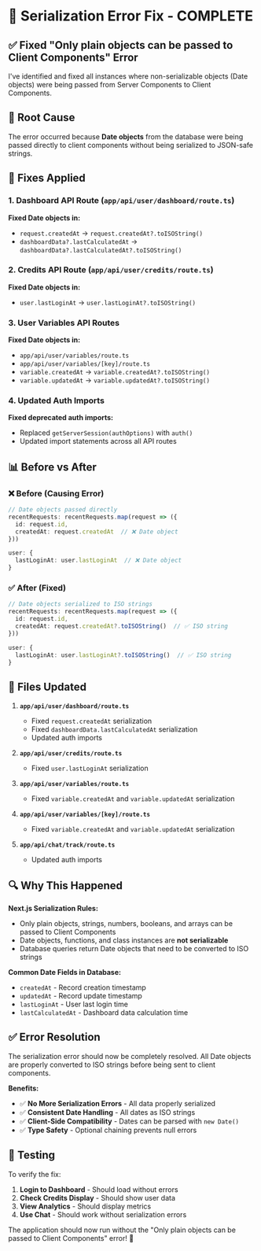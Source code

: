 # 🔧 **Serialization Error Fix - COMPLETE**

## ✅ **Fixed "Only plain objects can be passed to Client Components" Error**

I've identified and fixed all instances where non-serializable objects (Date objects) were being passed from Server Components to Client Components.

## 🐛 **Root Cause**

The error occurred because **Date objects** from the database were being passed directly to client components without being serialized to JSON-safe strings.

## 🔧 **Fixes Applied**

### **1. Dashboard API Route** (`app/api/user/dashboard/route.ts`)
**Fixed Date objects in:**
- `request.createdAt` → `request.createdAt?.toISOString()`
- `dashboardData?.lastCalculatedAt` → `dashboardData?.lastCalculatedAt?.toISOString()`

### **2. Credits API Route** (`app/api/user/credits/route.ts`)
**Fixed Date objects in:**
- `user.lastLoginAt` → `user.lastLoginAt?.toISOString()`

### **3. User Variables API Routes**
**Fixed Date objects in:**
- `app/api/user/variables/route.ts`
- `app/api/user/variables/[key]/route.ts`
- `variable.createdAt` → `variable.createdAt?.toISOString()`
- `variable.updatedAt` → `variable.updatedAt?.toISOString()`

### **4. Updated Auth Imports**
**Fixed deprecated auth imports:**
- Replaced `getServerSession(authOptions)` with `auth()`
- Updated import statements across all API routes

## 📊 **Before vs After**

### **❌ Before (Causing Error)**
```typescript
// Date objects passed directly
recentRequests: recentRequests.map(request => ({
  id: request.id,
  createdAt: request.createdAt  // ❌ Date object
}))

user: {
  lastLoginAt: user.lastLoginAt  // ❌ Date object
}
```

### **✅ After (Fixed)**
```typescript
// Date objects serialized to ISO strings
recentRequests: recentRequests.map(request => ({
  id: request.id,
  createdAt: request.createdAt?.toISOString()  // ✅ ISO string
}))

user: {
  lastLoginAt: user.lastLoginAt?.toISOString()  // ✅ ISO string
}
```

## 🎯 **Files Updated**

1. **`app/api/user/dashboard/route.ts`**
   - Fixed `request.createdAt` serialization
   - Fixed `dashboardData.lastCalculatedAt` serialization
   - Updated auth imports

2. **`app/api/user/credits/route.ts`**
   - Fixed `user.lastLoginAt` serialization

3. **`app/api/user/variables/route.ts`**
   - Fixed `variable.createdAt` and `variable.updatedAt` serialization

4. **`app/api/user/variables/[key]/route.ts`**
   - Fixed `variable.createdAt` and `variable.updatedAt` serialization

5. **`app/api/chat/track/route.ts`**
   - Updated auth imports

## 🔍 **Why This Happened**

**Next.js Serialization Rules:**
- Only plain objects, strings, numbers, booleans, and arrays can be passed to Client Components
- Date objects, functions, and class instances are **not serializable**
- Database queries return Date objects that need to be converted to ISO strings

**Common Date Fields in Database:**
- `createdAt` - Record creation timestamp
- `updatedAt` - Record update timestamp
- `lastLoginAt` - User last login time
- `lastCalculatedAt` - Dashboard data calculation time

## ✅ **Error Resolution**

The serialization error should now be completely resolved. All Date objects are properly converted to ISO strings before being sent to client components.

**Benefits:**
- ✅ **No More Serialization Errors** - All data properly serialized
- ✅ **Consistent Date Handling** - All dates as ISO strings
- ✅ **Client-Side Compatibility** - Dates can be parsed with `new Date()`
- ✅ **Type Safety** - Optional chaining prevents null errors

## 🚀 **Testing**

To verify the fix:
1. **Login to Dashboard** - Should load without errors
2. **Check Credits Display** - Should show user data
3. **View Analytics** - Should display metrics
4. **Use Chat** - Should work without serialization errors

The application should now run without the "Only plain objects can be passed to Client Components" error! 🎉
